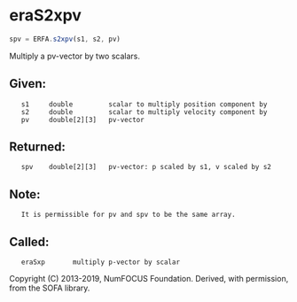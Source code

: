 # eraS2xpv

```js
spv = ERFA.s2xpv(s1, s2, pv)
```

Multiply a pv-vector by two scalars.

## Given:
```
   s1     double         scalar to multiply position component by
   s2     double         scalar to multiply velocity component by
   pv     double[2][3]   pv-vector
```

## Returned:
```
   spv    double[2][3]   pv-vector: p scaled by s1, v scaled by s2
```

## Note:
```
   It is permissible for pv and spv to be the same array.
```

## Called:
```
   eraSxp       multiply p-vector by scalar
```

Copyright (C) 2013-2019, NumFOCUS Foundation.
Derived, with permission, from the SOFA library.
